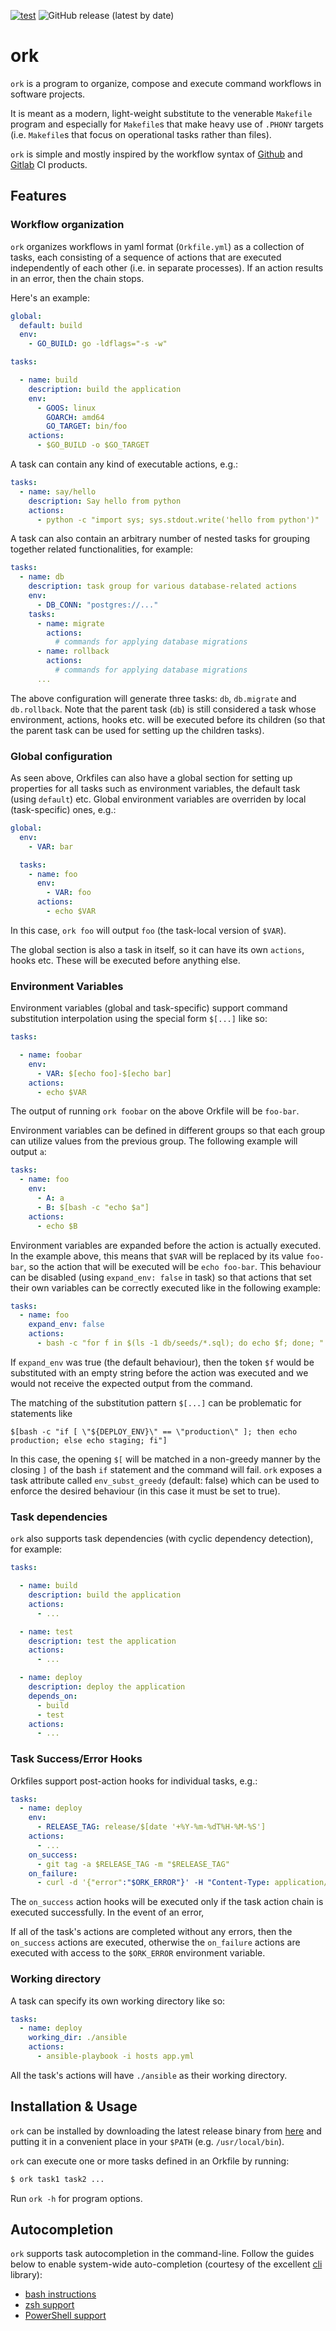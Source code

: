 [![test](https://github.com/kkentzo/ork/actions/workflows/test.yml/badge.svg?branch=master)](https://github.com/kkentzo/ork/actions/workflows/test.yml)
![GitHub release (latest by date)](https://img.shields.io/github/v/release/kkentzo/ork)

# ork

`ork` is a program to organize, compose and execute command workflows
in software projects.

It is meant as a modern, light-weight substitute to the venerable
`Makefile` program and especially for `Makefile`s that make heavy use
of `.PHONY` targets (i.e. `Makefile`s that focus on operational tasks
rather than files).

`ork` is simple and mostly inspired by the workflow syntax of
[Github](https://docs.github.com/en/actions/using-workflows/workflow-syntax-for-github-actions)
and [Gitlab](https://docs.gitlab.com/ee/ci/yaml/gitlab_ci_yaml.html)
CI products.

## Features

### Workflow organization

`ork` organizes workflows in yaml format (`Orkfile.yml`) as a
collection of tasks, each consisting of a sequence of actions that are
executed independently of each other (i.e. in separate processes). If
an action results in an error, then the chain stops.

Here's an example:

```yaml
global:
  default: build
  env:
    - GO_BUILD: go -ldflags="-s -w"

tasks:

  - name: build
    description: build the application
    env:
      - GOOS: linux
        GOARCH: amd64
        GO_TARGET: bin/foo
    actions:
      - $GO_BUILD -o $GO_TARGET

```

A task can contain any kind of executable actions, e.g.:

```yaml
tasks:
  - name: say/hello
    description: Say hello from python
    actions:
      - python -c "import sys; sys.stdout.write('hello from python')"
```

A task can also contain an arbitrary number of nested tasks for
grouping together related functionalities, for example:

```yaml
tasks:
  - name: db
    description: task group for various database-related actions
    env:
      - DB_CONN: "postgres://..."
    tasks:
      - name: migrate
        actions:
          # commands for applying database migrations
      - name: rollback
        actions:
          # commands for applying database migrations
      ...
```

The above configuration will generate three tasks: `db`, `db.migrate`
and `db.rollback`. Note that the parent task (`db`) is still
considered a task whose environment, actions, hooks etc. will be
executed before its children (so that the parent task can be used for
setting up the children tasks).

### Global configuration

As seen above, Orkfiles can also have a global section for setting up
properties for all tasks such as environment variables, the default
task (using `default`) etc. Global environment variables are overriden
by local (task-specific) ones, e.g.:

```yaml
global:
  env:
    - VAR: bar

  tasks:
    - name: foo
      env:
        - VAR: foo
      actions:
        - echo $VAR
```

In this case, `ork foo` will output `foo` (the task-local version of
`$VAR`).

The global section is also a task in itself, so it can have its own
`actions`, hooks etc. These will be executed before anything else.

### Environment Variables

Environment variables (global and task-specific) support command
substitution interpolation using the special form `$[...]` like so:

```yaml
tasks:

  - name: foobar
    env:
      - VAR: $[echo foo]-$[echo bar]
    actions:
      - echo $VAR
```

The output of running `ork foobar` on the above Orkfile will be
`foo-bar`.

Environment variables can be defined in different groups so that each
group can utilize values from the previous group. The following
example will output `a`:

```yaml
tasks:
  - name: foo
    env:
      - A: a
      - B: $[bash -c "echo $a"]
    actions:
      - echo $B
```

Environment variables are expanded before the action is actually
executed. In the example above, this means that `$VAR` will be
replaced by its value `foo-bar`, so the action that will be executed
will be `echo foo-bar`. This behaviour can be disabled (using
`expand_env: false` in task) so that actions that set their own
variables can be correctly executed like in the following example:

```yaml
tasks:
  - name: foo
    expand_env: false
    actions:
      - bash -c "for f in $(ls -1 db/seeds/*.sql); do echo $f; done; "
```

If `expand_env` was true (the default behaviour), then the token `$f`
would be substituted with an empty string before the action was
executed and we would not receive the expected output from the
command.

The matching of the substitution pattern `$[...]` can be problematic
for statements like

`$[bash -c "if [ \"${DEPLOY_ENV}\" == \"production\" ]; then echo production; else echo staging; fi"]`

In this case, the opening `$[` will be matched in a non-greedy manner
by the closing `]` of the bash `if` statement and the command will
fail. `ork` exposes a task attribute called `env_subst_greedy`
(default: false) which can be used to enforce the desired behaviour
(in this case it must be set to true).

### Task dependencies

`ork` also supports task dependencies (with cyclic dependency
detection), for example:

```yaml
tasks:

  - name: build
    description: build the application
    actions:
      - ...

  - name: test
    description: test the application
    actions:
      - ...

  - name: deploy
    description: deploy the application
    depends_on:
      - build
      - test
    actions:
      - ...
```

### Task Success/Error Hooks

Orkfiles support post-action hooks for individual tasks, e.g.:

```yaml
tasks:
  - name: deploy
    env:
      - RELEASE_TAG: release/$[date '+%Y-%m-%dT%H-%M-%S']
    actions:
      - ...
    on_success:
      - git tag -a $RELEASE_TAG -m "$RELEASE_TAG"
    on_failure:
      - curl -d '{"error":"$ORK_ERROR"}' -H "Content-Type: application/json" -X POST http://notifications.somewhere
```

The `on_success` action hooks will be executed only if the task action
chain is executed successfully. In the event of an error,

If all of the task's actions are completed without any errors, then
the `on_success` actions are executed, otherwise the `on_failure`
actions are executed with access to the `$ORK_ERROR` environment
variable.

### Working directory

A task can specify its own working directory like so:

```yaml
tasks:
  - name: deploy
    working_dir: ./ansible
    actions:
      - ansible-playbook -i hosts app.yml
```

All the task's actions will have `./ansible` as their working
directory.

## Installation & Usage

`ork` can be installed by downloading the latest release binary from
[here](https://github.com/kkentzo/ork/releases) and putting it in a
convenient place in your `$PATH` (e.g. `/usr/local/bin`).

`ork` can execute one or more tasks defined in an Orkfile by running:

```bash
$ ork task1 task2 ...
```

Run `ork -h` for program options.

## Autocompletion

`ork` supports task autocompletion in the command-line. Follow the
guides below to enable system-wide auto-completion (courtesy of the
excellent [cli](https://github.com/urfave/cli) library):

- [bash instructions](https://github.com/urfave/cli/blob/main/docs/v2/manual.md#distribution-and-persistent-autocompletion)
- [zsh support](https://github.com/urfave/cli/blob/main/docs/v2/manual.md#zsh-support)
- [PowerShell support](https://github.com/urfave/cli/blob/main/docs/v2/manual.md#powershell-support)
